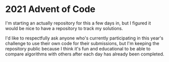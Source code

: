 # 2021 Advent of Code

I'm starting an actually repository for this a few days in, but I figured it would be nice to have a repository to track
my solutions.

I'd like to respectfully ask anyone who's currently participating in this year's challenge to use their own code for
their submissions, but I'm keeping the repository public because I think it's fun and educational to be able to compare
algorithms with others after each day has already been completed.
